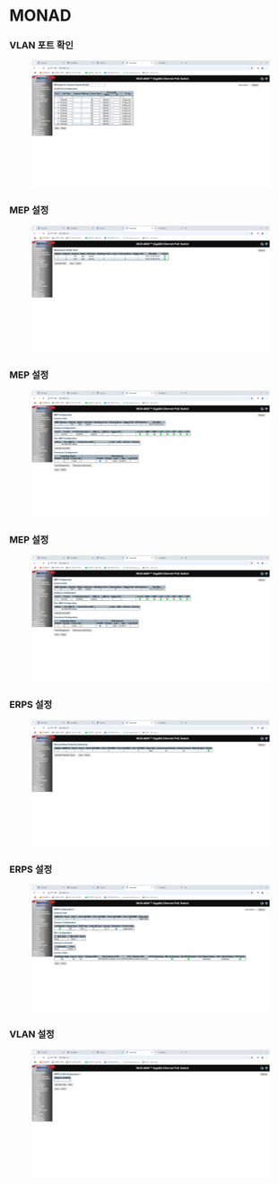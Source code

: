 # MONAD

### VLAN 포트 확인

<figure><img src="../../.gitbook/assets/1. VLAN (2).png" alt=""><figcaption></figcaption></figure>



### MEP 설정

<figure><img src="../../.gitbook/assets/2. MEP (2).png" alt=""><figcaption></figcaption></figure>



### MEP 설정

<figure><img src="../../.gitbook/assets/3. MEP (2).png" alt=""><figcaption></figcaption></figure>



### MEP 설정

<figure><img src="../../.gitbook/assets/4. MEP (2).png" alt=""><figcaption></figcaption></figure>



### ERPS 설정

<figure><img src="../../.gitbook/assets/5. ERPS (2).png" alt=""><figcaption></figcaption></figure>



### ERPS 설정

<figure><img src="../../.gitbook/assets/6. ERPS (2).png" alt=""><figcaption></figcaption></figure>



### VLAN 설정

<figure><img src="../../.gitbook/assets/7. ERPS (2).png" alt=""><figcaption></figcaption></figure>





